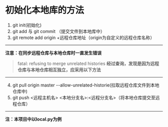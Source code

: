 # 初始化本地库的方法
1. git init(初始化)
2. git add 与 git commit （提交文件到本地库中）
3. git remote add origin +远程仓库地址（origin为自定义的远程仓库名称）
* * *
**注意：在同步远程仓库与本地仓库时一直发生错误**
>fatal: refusing to merge unrelated histories
**经过查询，发现是因为远程仓库与本地仓库相互独立，应采用以下方法**
* * *
4. git pull origin master --allow-unrelated-historie(拉取远程仓库文件到本地仓库中)
5. git push <远程主机名> <本地分支名>:<远程分支名>（将本地仓库提交至远程仓库）
***
**注：本项目中以local.py为例**

